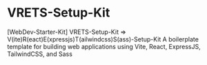 # VRETS-Setup-Kit

[WebDev-Starter-Kit]
VRETS-Setup-Kit => V(ite)R(eact)E(xpressjs)T(ailwindcss)S(ass)-Setup-Kit
A boilerplate template for building web applications using Vite, React, ExpressJS, TailwindCSS, and Sass
